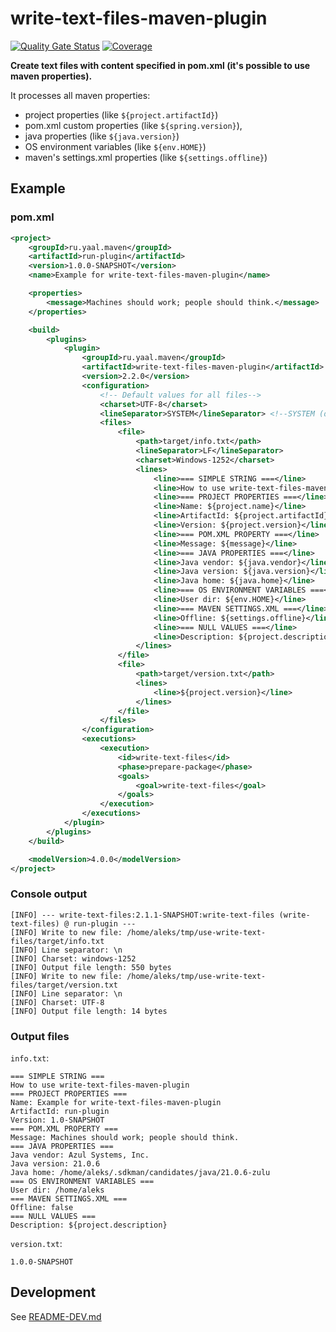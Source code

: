 # write-text-files-maven-plugin

[![Quality Gate Status](https://sonarcloud.io/api/project_badges/measure?project=Aleks-Ya_write-text-files-maven-plugin&metric=alert_status)](https://sonarcloud.io/summary/new_code?id=Aleks-Ya_write-text-files-maven-plugin)
[![Coverage](https://sonarcloud.io/api/project_badges/measure?project=Aleks-Ya_write-text-files-maven-plugin&metric=coverage)](https://sonarcloud.io/summary/new_code?id=Aleks-Ya_write-text-files-maven-plugin)

**Create text files with content specified in pom.xml (it's possible to use maven properties).**

It processes all maven properties:
* project properties (like `${project.artifactId}`)
* pom.xml custom properties (like `${spring.version}`),
* java properties (like `${java.version}`)
* OS environment variables (like `${env.HOME}`)
* maven's settings.xml properties (like `${settings.offline}`)

## Example

### pom.xml
```xml
<project>
    <groupId>ru.yaal.maven</groupId>
    <artifactId>run-plugin</artifactId>
    <version>1.0.0-SNAPSHOT</version>
    <name>Example for write-text-files-maven-plugin</name>

    <properties>
        <message>Machines should work; people should think.</message>
    </properties>

    <build>
        <plugins>
            <plugin>
                <groupId>ru.yaal.maven</groupId>
                <artifactId>write-text-files-maven-plugin</artifactId>
                <version>2.2.0</version>
                <configuration>
                    <!-- Default values for all files-->
                    <charset>UTF-8</charset>
                    <lineSeparator>SYSTEM</lineSeparator> <!--SYSTEM (default for current OS), LF (Unix), CRLF (Windows)-->
                    <files>
                        <file>
                            <path>target/info.txt</path>
                            <lineSeparator>LF</lineSeparator>
                            <charset>Windows-1252</charset>
                            <lines>
                                <line>=== SIMPLE STRING ===</line>
                                <line>How to use write-text-files-maven-plugin</line>
                                <line>=== PROJECT PROPERTIES ===</line>
                                <line>Name: ${project.name}</line>
                                <line>ArtifactId: ${project.artifactId}</line>
                                <line>Version: ${project.version}</line>
                                <line>=== POM.XML PROPERTY ===</line>
                                <line>Message: ${message}</line>
                                <line>=== JAVA PROPERTIES ===</line>
                                <line>Java vendor: ${java.vendor}</line>
                                <line>Java version: ${java.version}</line>
                                <line>Java home: ${java.home}</line>
                                <line>=== OS ENVIRONMENT VARIABLES ===</line>
                                <line>User dir: ${env.HOME}</line>
                                <line>=== MAVEN SETTINGS.XML ===</line>
                                <line>Offline: ${settings.offline}</line>
                                <line>=== NULL VALUES ===</line>
                                <line>Description: ${project.description}</line>
                            </lines>
                        </file>
                        <file>
                            <path>target/version.txt</path>
                            <lines>
                                <line>${project.version}</line>
                            </lines>
                        </file>
                    </files>
                </configuration>
                <executions>
                    <execution>
                        <id>write-text-files</id>
                        <phase>prepare-package</phase>
                        <goals>
                            <goal>write-text-files</goal>
                        </goals>
                    </execution>
                </executions>
            </plugin>
        </plugins>
    </build>

    <modelVersion>4.0.0</modelVersion>
</project>
```
### Console output
```text
[INFO] --- write-text-files:2.1.1-SNAPSHOT:write-text-files (write-text-files) @ run-plugin ---
[INFO] Write to new file: /home/aleks/tmp/use-write-text-files/target/info.txt
[INFO] Line separator: \n
[INFO] Charset: windows-1252
[INFO] Output file length: 550 bytes
[INFO] Write to new file: /home/aleks/tmp/use-write-text-files/target/version.txt
[INFO] Line separator: \n
[INFO] Charset: UTF-8
[INFO] Output file length: 14 bytes
```

### Output files
`info.txt`:
```text
=== SIMPLE STRING ===
How to use write-text-files-maven-plugin
=== PROJECT PROPERTIES ===
Name: Example for write-text-files-maven-plugin
ArtifactId: run-plugin
Version: 1.0-SNAPSHOT
=== POM.XML PROPERTY ===
Message: Machines should work; people should think.
=== JAVA PROPERTIES ===
Java vendor: Azul Systems, Inc.
Java version: 21.0.6
Java home: /home/aleks/.sdkman/candidates/java/21.0.6-zulu
=== OS ENVIRONMENT VARIABLES ===
User dir: /home/aleks
=== MAVEN SETTINGS.XML ===
Offline: false
=== NULL VALUES ===
Description: ${project.description}
```

`version.txt`:
```text
1.0.0-SNAPSHOT
```

## Development
See [README-DEV.md](README-DEV.md)
